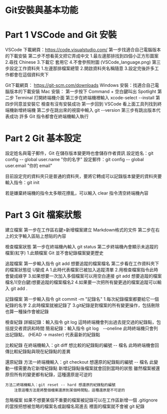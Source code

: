# Git安裝與基本功能
# Part 1 VSCode and Git 安裝 
VSCode 下載網頁：https://code.visualstudio.com/
    第一步找適合自己電腦版本的下載安裝
    第二步不想看英文把它弄成中文
        1.最左邊那排找到四個小正方形圖案
        2.尋找 Chinese
        3.下載它 套用它
        4.不會參照附圖 (VSCode_language.png)
    第三步設定工作資料夾
        1.左邊那排檔案總管
        2.開啟資料夾名稱隨意
        3.設定完後許多工作都會在這個資料夾下

Git下載網頁： https://git-scm.com/downloads
    Windows 安裝：找適合自己電腦版本的下載安裝
    Mac 安裝：
        第一步按下 Command + 空白鍵叫出 Spotlight
        第二步 Terminal 打開終端機介面
        第三步在終端機裡輸入 xcode-select --install
        第四步同意並安裝它
    檢查有沒有安裝成功
        第一步回到 VSCode 看上面工具列找到終端機新增終端機
        第二步在跳出來的視窗中輸入 git --version
        第三步有跳出版本代表成功
        許多 Git 指令都會在終端機輸入執行

# Part 2 Git 基本設定
設定姓名與電子郵件，Git 在儲存版本變更時也會儲存作者資訊
設定姓名：git config -- global user.name "你的名字"
設定郵件：git config -- global user.email "你的 email"

目前設定完的資料夾只是普通的資料夾，要將它轉成可以記錄版本變更的資料夾要輸入指令：git init

若是嫌棄終端機的指令太多眼花撩亂，可以輸入 clear 指令清空終端機內容

# Part 3 Git 檔案狀態
建立檔案
    第一步在工作區右鍵>新增檔案建立 Markdown格式的文件
    第二步在右上的文字輸入區貼上想貼的內容

檢查檔案狀態
    第一步在終端機內輸入 git status
    第二步終端機內會顯示未追蹤的檔案(紅字)
        1.此類檔案 Git 並不會紀錄檔案變更歷史

追蹤檔案
    第一步輸入指令 git add 想要追蹤的檔案檔名
    第二步看在工作資料夾下的檔案狀態從 U變成 A
        1.此時代表檔案已被加入追蹤清單
        2.用檢查檔案指令此時會變成綠字
        3.如果想要一次加入多個檔案可以用空白連接 git add 想要追蹤的檔案檔名1(空白鍵)想要追蹤的檔案檔名2
        4.如果要一次把所有變更過的檔案追蹤可以輸入 git add .

記錄檔案
    第一步輸入指令 git commit -m "記錄名"
        1.每次紀錄檔案都要給它一個紀錄的名字
        2.此時檔案就被記錄了
        3.git紀錄是對檔案的所有變更操作，包括刪除也算一種操作會被記錄

檢查紀錄
    詳細記錄：輸入指令 git log
        這時終端機會列出過去提交過的紀錄點，包括提交者資訊和時間
    簡易紀錄：輸入指令 git log　--oneline
        此時終端機只會列出記錄點， (HEAD -> master) 代表最新的紀錄點

比較紀錄
    在終端機輸入：git diff 想比較的紀錄點的編號 -- 檔名
        此時終端機會回傳比較紀錄點與現在紀錄點的差異

還原紀錄
    方法一終端機輸入：git checkout 想還原的紀錄點的編號 -- 檔名
        此變動一樣需要為它新增紀錄點
        新增記錄點後檔案就會回到當時的狀態
        雖然檔案被還原但所有的變更都有紀錄，這種還原是可逆的
    
    方法二終端機輸入：git reset -- hard 想還原的紀錄點的編號 
        注意這種方法是將整個檔案還原到某個時間點，這種還原是不可逆的

忽略檔案
    如果不想要某個不重要的檔案被記錄可以在工作區新增一個 .gitignore 的當按把想被忽略的檔案名或副檔名寫進去
    裡面的檔案就不會被 git 紀錄